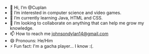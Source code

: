 - 👋 Hi, I’m @Cuplan
- 👀 I’m interested in computer science and video games. 
- 🌱 I’m currently learning Java, HTML and CSS. 
- 💞️ I’m looking to collaborate on anything that can help me grow my knowledge.
- 📫 How to reach me johnsondylan14@gmail.com
- 😄 Pronouns: He/Him
- ⚡ Fun fact: I'm a gacha player... I know :(. 

<!---
Cuplan/Cuplan is a ✨ special ✨ repository because its `README.md` (this file) appears on your GitHub profile.
You can click the Preview link to take a look at your changes.
--->
